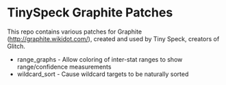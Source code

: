 TinySpeck Graphite Patches
==========================

This repo contains various patches for Graphite (http://graphite.wikidot.com/), created and used 
by Tiny Speck, creators of Glitch.

* range_graphs - Allow coloring of inter-stat ranges to show range/confidence measurements
* wildcard_sort - Cause wildcard targets to be naturally sorted
